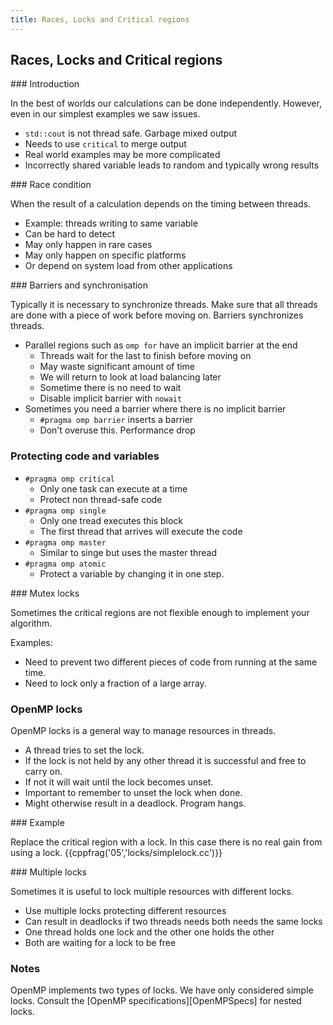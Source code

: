 ```yaml
---
title: Races, Locks and Critical regions
---
```


## Races, Locks and Critical regions


### Introduction

In the best of worlds our calculations can be done independently. 
However, even in our simplest examples we saw issues.

* `std::cout` is not thread safe. Garbage mixed output
* Needs to use `critical` to merge output
* Real world examples may be more complicated
* Incorrectly shared variable leads to random and typically wrong results

### Race condition

When the result of a calculation depends on the timing between threads. 

* Example: threads writing to same variable
* Can be hard to detect
* May only happen in rare cases
* May only happen on specific platforms
* Or depend on system load from other applications

### Barriers and synchronisation

Typically it is necessary to synchronize threads. Make sure that all threads are 
done with a piece of work before moving on. Barriers synchronizes threads.

* Parallel regions such as `omp for` have an implicit barrier at the end
    - Threads wait for the last to finish before moving on
    - May waste significant amount of time
    - We will return to look at load balancing later
    - Sometime there is no need to wait
    - Disable implicit barrier with `nowait`
* Sometimes you need a barrier where there is no implicit barrier
    - `#pragma omp barrier` inserts a barrier
    - Don't overuse this. Performance drop

### Protecting code and variables

* `#pragma omp critical`
    - Only one task can execute at a time
    - Protect non thread-safe code
* `#pragma omp single`
    - Only one tread executes this block
    - The first thread that arrives will execute the code
* `#pragma omp master`
    - Similar to singe but uses the master thread
* `#pragma omp atomic`
    - Protect a variable by changing it in one step.

### Mutex locks

Sometimes the critical regions are not flexible enough to implement your algorithm.

Examples:

* Need to prevent two different pieces of code from running at the same time. 
* Need to lock only a fraction of a large array.

### OpenMP locks
 
OpenMP locks is a general way to manage resources in threads. 

* A thread tries to set the lock. 
* If the lock is not held by any other thread it is successful and free to carry on. 
* If not it will wait until the lock becomes unset. 
* Important to remember to unset the lock when done.
* Might otherwise result in a deadlock. Program hangs. 

### Example

Replace the critical region with a lock. 
In this case there is no real gain from using a lock.
{{cppfrag('05','locks/simplelock.cc')}} 

### Multiple locks

Sometimes it is useful to lock multiple resources with different locks.

* Use multiple locks protecting different resources
* Can result in deadlocks if two threads needs both needs the same locks
* One thread holds one lock and the other one holds the other
* Both are waiting for a lock to be free


### Notes 

OpenMP implements two types of locks. We have only considered simple locks. 
Consult the [OpenMP specifications][OpenMPSpecs] for nested locks.
